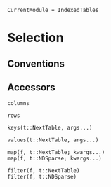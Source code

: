 ```@meta
CurrentModule = IndexedTables
```
# Selection

## Conventions

## Accessors

```@docs
columns
```
```@docs
rows
```
```@docs
keys(t::NextTable, args...)
```

```@docs
values(t::NextTable, args...)
```

```@docs
map(f, t::NextTable; kwargs...)
map(f, t::NDSparse; kwargs...)
```

```@docs
filter(f, t::NextTable)
filter(f, t::NDSparse)
```
